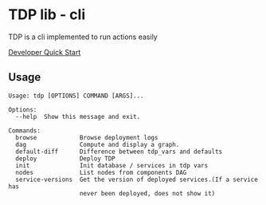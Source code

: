 # TDP lib - cli

TDP is a cli implemented to run actions easily

[Developer Quick Start](developer_quick_start.md)

## Usage

```
Usage: tdp [OPTIONS] COMMAND [ARGS]...

Options:
  --help  Show this message and exit.

Commands:
  browse            Browse deployment logs
  dag               Compute and display a graph.
  default-diff      Difference between tdp_vars and defaults
  deploy            Deploy TDP
  init              Init database / services in tdp vars
  nodes             List nodes from components DAG
  service-versions  Get the version of deployed services.(If a service has
                    never been deployed, does not show it)
```
